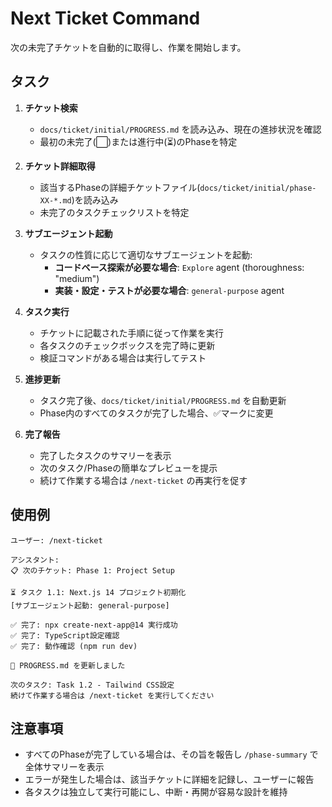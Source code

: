 # Next Ticket Command

次の未完了チケットを自動的に取得し、作業を開始します。

## タスク

1. **チケット検索**
   - `docs/ticket/initial/PROGRESS.md` を読み込み、現在の進捗状況を確認
   - 最初の未完了(⬜)または進行中(⏳)のPhaseを特定

2. **チケット詳細取得**
   - 該当するPhaseの詳細チケットファイル(`docs/ticket/initial/phase-XX-*.md`)を読み込み
   - 未完了のタスクチェックリストを特定

3. **サブエージェント起動**
   - タスクの性質に応じて適切なサブエージェントを起動:
     - **コードベース探索が必要な場合**: `Explore` agent (thoroughness: "medium")
     - **実装・設定・テストが必要な場合**: `general-purpose` agent

4. **タスク実行**
   - チケットに記載された手順に従って作業を実行
   - 各タスクのチェックボックスを完了時に更新
   - 検証コマンドがある場合は実行してテスト

5. **進捗更新**
   - タスク完了後、`docs/ticket/initial/PROGRESS.md` を自動更新
   - Phase内のすべてのタスクが完了した場合、✅マークに変更

6. **完了報告**
   - 完了したタスクのサマリーを表示
   - 次のタスク/Phaseの簡単なプレビューを提示
   - 続けて作業する場合は `/next-ticket` の再実行を促す

## 使用例

```
ユーザー: /next-ticket

アシスタント:
📋 次のチケット: Phase 1: Project Setup

⏳ タスク 1.1: Next.js 14 プロジェクト初期化
[サブエージェント起動: general-purpose]

✅ 完了: npx create-next-app@14 実行成功
✅ 完了: TypeScript設定確認
✅ 完了: 動作確認 (npm run dev)

📝 PROGRESS.md を更新しました

次のタスク: Task 1.2 - Tailwind CSS設定
続けて作業する場合は /next-ticket を実行してください
```

## 注意事項

- すべてのPhaseが完了している場合は、その旨を報告し `/phase-summary` で全体サマリーを表示
- エラーが発生した場合は、該当チケットに詳細を記録し、ユーザーに報告
- 各タスクは独立して実行可能にし、中断・再開が容易な設計を維持
